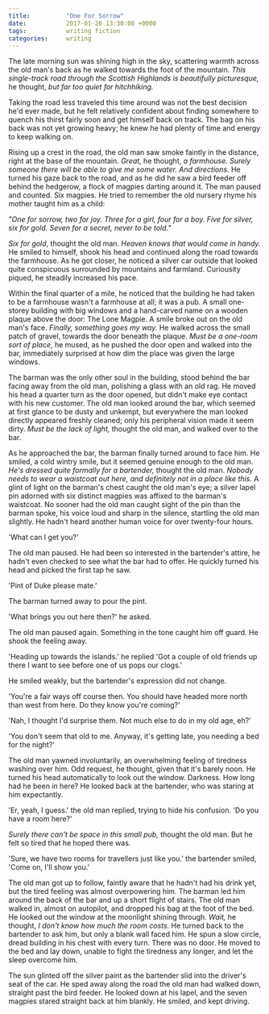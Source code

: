 ```yaml
---
title:          "One For Sorrow"
date:           2017-01-26 13:30:00 +0000
tags:           writing fiction
categories:     writing
---
```


The late morning sun was shining high in the sky, scattering warmth across the old man's back as he walked towards the foot of the mountain. *This single-track road through the Scottish Highlands is beautifully picturesque,* he thought, *but far too quiet for hitchhiking.* 

<!-- Read More -->

Taking the road less traveled this time around was not the best decision he'd ever made, but he felt relatively confident about finding somewhere to quench his thirst fairly soon and get himself back on track. The bag on his back was not yet growing heavy; he knew he had plenty of time and energy to keep walking on.

Rising up a crest in the road, the old man saw smoke faintly in the distance, right at the base of the mountain. *Great,* he thought, *a farmhouse. Surely someone there will be able to give me some water. And directions.* He turned his gaze back to the road, and as he did he saw a bird feeder off behind the hedgerow, a flock of magpies darting around it. The man paused and counted. Six magpies. He tried to remember the old nursery rhyme his mother taught him as a child:

*"One for sorrow, two for joy. Three for a girl, four for a boy. Five for silver, six for gold. Seven for a secret, never to be told."*

*Six for gold*, thought the old man. *Heaven knows that would come in handy.* He smiled to himself, shook his head and continued along the road towards the farmhouse. As he got closer, he noticed a silver car outside that looked quite conspicuous surrounded by mountains and farmland. Curiousity piqued, he steadily increased his pace.

Within the final quarter of a mile, he noticed that the building he had taken to be a farmhouse wasn't a farmhouse at all; it was a pub. A small one-storey building with big windows and a hand-carved name on a wooden plaque above the door: The Lone Magpie. A smile broke out on the old man's face. *Finally, something goes my way.* He walked across the small patch of gravel, towards the door beneath the plaque. *Must be a one-room sort of place*, he mused, as he pushed the door open and walked into the bar, immediately surprised at how dim the place was given the large windows.

The barman was the only other soul in the building, stood behind the bar facing away from the old man, polishing a glass with an old rag. He moved his head a quarter turn as the door opened, but didn't make eye contact with his new customer. The old man looked around the bar, which seemed at first glance to be dusty and unkempt, but everywhere the man looked directly appeared freshly cleaned; only his peripheral vision made it seem dirty. *Must be the lack of light,* thought the old man, and walked over to the bar.

As he approached the bar, the barman finally turned around to face him. He smiled, a cold wintry smile, but it seemed genuine enough to the old man. *He's dressed quite formally for a bartender,* thought the old man. *Nobody needs to wear a waistcoat out here, and definitely not in a place like this.* A glint of light on the barman's chest caught the old man's eye; a silver lapel pin adorned with six distinct magpies was affixed to the barman's waistcoat. No sooner had the old man caught sight of the pin than the barman spoke, his voice loud and sharp in the silence, startling the old man slightly. He hadn't heard another human voice for over twenty-four hours.

'What can I get you?'

The old man paused. He had been so interested in the bartender's attire, he hadn't even checked to see what the bar had to offer. He quickly turned his head and picked the first tap he saw.

'Pint of Duke please mate.'

The barman turned away to pour the pint. 

'What brings you out here then?' he asked. 

The old man paused again. Something in the tone caught him off guard. He shook the feeling away. 

'Heading up towards the islands.' he replied 'Got a couple of old friends up there I want to see before one of us pops our clogs.' 

He smiled weakly, but the bartender's expression did not change. 

'You're a fair ways off course then. You should have headed more north than west from here. Do they know you're coming?'

'Nah, I thought I'd surprise them. Not much else to do in my old age, eh?'

'You don't seem that old to me. Anyway, it's getting late, you needing a bed for the night?'

The old man yawned involuntarily, an overwhelming feeling of tiredness washing over him. Odd request, he thought, given that it's barely noon. He turned his head automatically to look out the window. Darkness. How long had he been in here? He looked back at the bartender, who was staring at him expectantly.

'Er, yeah, I guess.' the old man replied, trying to hide his confusion. 'Do you have a room here?'

*Surely there can't be space in this small pub,* thought the old man. But he felt so tired that he hoped there was.

'Sure, we have two rooms for travellers just like you.' the bartender smiled, 'Come on, I'll show you.'

The old man got up to follow, faintly aware that he hadn't had his drink yet, but the tired feeling was almost overpowering him. The barman led him around the back of the bar and up a short flight of stairs. The old man walked in, almost on autopilot, and dropped his bag at the foot of the bed. He looked out the window at the moonlight shining through. *Wait,* he thought, *I don't know how much the room costs.* He turned back to the bartender to ask him, but only a blank wall faced him. He spun a slow circle, dread building in his chest with every turn. There was no door. He moved to the bed and lay down, unable to fight the tiredness any longer, and let the sleep overcome him.

The sun glinted off the silver paint as the bartender slid into the driver's seat of the car. He sped away along the road the old man had walked down, straight past the bird feeder. He looked down at his lapel, and the seven magpies stared straight back at him blankly. He smiled, and kept driving.